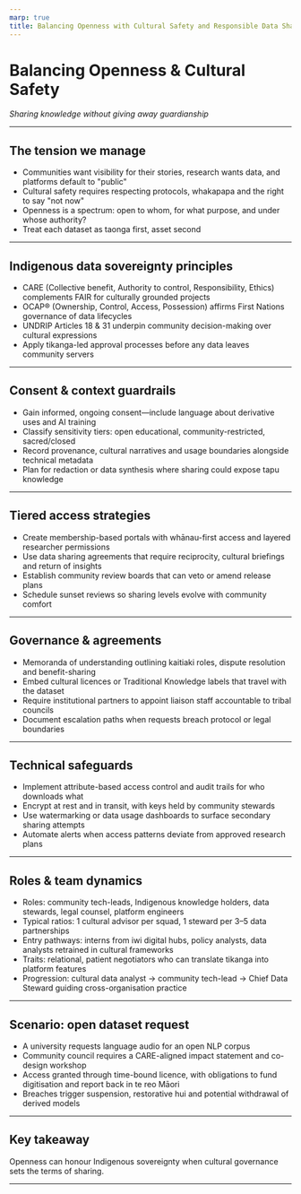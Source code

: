 ```yaml
---
marp: true
title: Balancing Openness with Cultural Safety and Responsible Data Sharing
---
```


# Balancing Openness & Cultural Safety
*Sharing knowledge without giving away guardianship*

---

## The tension we manage
- Communities want visibility for their stories, research wants data, and platforms default to "public"
- Cultural safety requires respecting protocols, whakapapa and the right to say "not now"
- Openness is a spectrum: open to whom, for what purpose, and under whose authority?
- Treat each dataset as taonga first, asset second

---

## Indigenous data sovereignty principles
- CARE (Collective benefit, Authority to control, Responsibility, Ethics) complements FAIR for culturally grounded projects
- OCAP® (Ownership, Control, Access, Possession) affirms First Nations governance of data lifecycles
- UNDRIP Articles 18 & 31 underpin community decision-making over cultural expressions
- Apply tikanga-led approval processes before any data leaves community servers

---

## Consent & context guardrails
- Gain informed, ongoing consent—include language about derivative uses and AI training
- Classify sensitivity tiers: open educational, community-restricted, sacred/closed
- Record provenance, cultural narratives and usage boundaries alongside technical metadata
- Plan for redaction or data synthesis where sharing could expose tapu knowledge

---

## Tiered access strategies
- Create membership-based portals with whānau-first access and layered researcher permissions
- Use data sharing agreements that require reciprocity, cultural briefings and return of insights
- Establish community review boards that can veto or amend release plans
- Schedule sunset reviews so sharing levels evolve with community comfort

---

## Governance & agreements
- Memoranda of understanding outlining kaitiaki roles, dispute resolution and benefit-sharing
- Embed cultural licences or Traditional Knowledge labels that travel with the dataset
- Require institutional partners to appoint liaison staff accountable to tribal councils
- Document escalation paths when requests breach protocol or legal boundaries

---

## Technical safeguards
- Implement attribute-based access control and audit trails for who downloads what
- Encrypt at rest and in transit, with keys held by community stewards
- Use watermarking or data usage dashboards to surface secondary sharing attempts
- Automate alerts when access patterns deviate from approved research plans

---

## Roles & team dynamics
- Roles: community tech-leads, Indigenous knowledge holders, data stewards, legal counsel, platform engineers
- Typical ratios: 1 cultural advisor per squad, 1 steward per 3–5 data partnerships
- Entry pathways: interns from iwi digital hubs, policy analysts, data analysts retrained in cultural frameworks
- Traits: relational, patient negotiators who can translate tikanga into platform features
- Progression: cultural data analyst → community tech-lead → Chief Data Steward guiding cross-organisation practice

---

## Scenario: open dataset request
- A university requests language audio for an open NLP corpus
- Community council requires a CARE-aligned impact statement and co-design workshop
- Access granted through time-bound licence, with obligations to fund digitisation and report back in te reo Māori
- Breaches trigger suspension, restorative hui and potential withdrawal of derived models

---

## Key takeaway
Openness can honour Indigenous sovereignty when cultural governance sets the terms of sharing.

---
